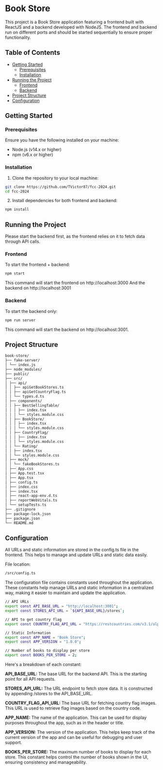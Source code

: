 # Book Store

This project is a Book Store application featuring a frontend built with ReactJS and a backend developed with NodeJS. The frontend and backend run on different ports and should be started sequentially to ensure proper functionality.

## Table of Contents

- [Getting Started](#getting-started)
  - [Prerequisites](#prerequisites)
  - [Installation](#installation)
- [Running the Project](#running-the-project)
  - [Frontend](#frontend)
  - [Backend](#backend)
- [Project Structure](#project-structure)
- [Configuration](#configuration)

## Getting Started

### Prerequisites

Ensure you have the following installed on your machine:

- Node.js (v14.x or higher)
- npm (v6.x or higher)

### Installation

1. Clone the repository to your local machine:

```bash
git clone https://github.com/TVictor87/fcc-2024.git
cd fcc-2024
```

2. Install dependencies for both frontend and backend:

```bash
npm install

```

## Running the Project

Please start the backend first, as the frontend relies on it to fetch data through API calls.

### Frontend

To start the frontend + backend:

```bash
npm start
```

This command will start the frontend on http://localhost:3000
And the backend on http://localhost:3001

### Backend

To start the backend only:

```bash
npm run server
```

This command will start the backend on http://localhost:3001.

## Project Structure

```bash
book-store/
├── fake-server/
│ └── index.js
├── node_modules/
├── public/
├── src/
│ ├── api/
│ │ ├── apiGetBookStores.ts
│ │ ├── apiGetCountryFlag.ts
│ │ └── types.d.ts
│ ├── components/
│ │ ├── BestSellingTable/
│ │ │ ├── index.tsx
│ │ │ └── styles.module.css
│ │ ├── BookStore/
│ │ │ ├── index.tsx
│ │ │ └── styles.module.css
│ │ ├── CountryFlag/
│ │ │ ├── index.tsx
│ │ │ └── styles.module.css
│ │ └── Rating/
│ │ ├── index.tsx
│ │ └── styles.module.css
│ ├── mock/
│ │ └── fakeBookStores.ts
│ ├── App.css
│ ├── App.test.tsx
│ ├── App.tsx
│ ├── config.ts
│ ├── index.css
│ ├── index.tsx
│ ├── react-app-env.d.ts
│ ├── reportWebVitals.ts
│ └── setupTests.ts
├── .gitignore
├── package-lock.json
├── package.json
└── README.md
```

## Configuration

All URLs and static information are stored in the config.ts file in the frontend. This helps to manage and update URLs and static data easily.

File location:

```bash
/src/config.ts
```

The configuration file contains constants used throughout the application. These constants help manage URLs and static information in a centralized way, making it easier to maintain and update the application.

```bash
// API URLs
export const API_BASE_URL = "http://localhost:3001";
export const STORES_API_URL = `${API_BASE_URL}/stores`;

// API to get country flag
export const COUNTRY_FLAG_API_URL = "https://restcountries.com/v3.1/alpha";

// Static Information
export const APP_NAME = "Book Store";
export const APP_VERSION = "1.0.0";

// Number of books to display per store
export const BOOKS_PER_STORE = 2;
```

Here's a breakdown of each constant:

**API_BASE_URL:** The base URL for the backend API. This is the starting point for all API requests.

**STORES_API_URL:** The URL endpoint to fetch store data. It is constructed by appending /stores to the API_BASE_URL.

**COUNTRY_FLAG_API_URL:** The base URL for fetching country flag images. This URL is used to retrieve flag images based on the country code.

**APP_NAME:** The name of the application. This can be used for display purposes throughout the app, such as in the header or title.

**APP_VERSION:** The version of the application. This helps keep track of the current version of the app and can be useful for debugging and user support.

**BOOKS_PER_STORE:** The maximum number of books to display for each store. This constant helps control the number of books shown in the UI, ensuring consistency and manageability.
